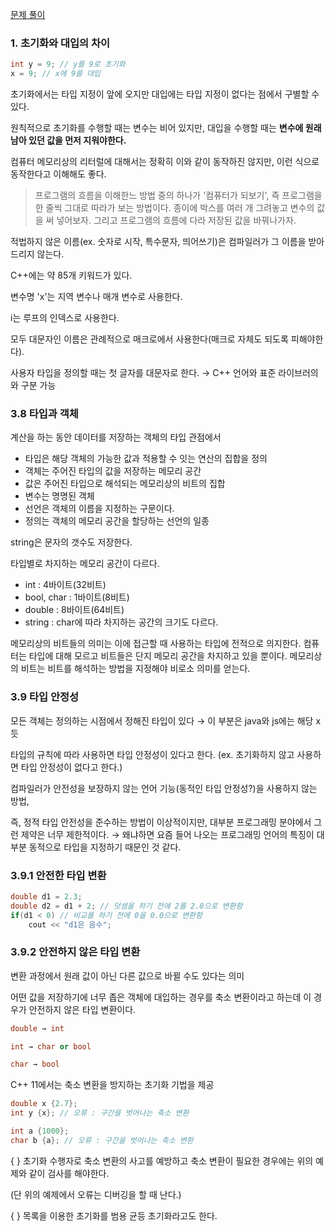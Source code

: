 [문제 풀이](https://www.notion.so/da8b5f885ab5465db145dc2ed8100203)

### 1. 초기화와 대입의 차이

```cpp
int y = 9; // y를 9로 초기화
x = 9; // x에 9를 대입
```

초기화에서는 타입 지정이 앞에 오지만 대입에는 타입 지정이 없다는 점에서 구별할 수 있다.

원칙적으로 초기화를 수행할 때는 변수는 비어 있지만, 대입을 수행할 때는 **변수에 원래 남아 있던 값을 먼저 지워야한다.**

컴퓨터 메모리상의 리터럴에 대해서는 정확히 이와 같이 동작하진 않지만, 이런 식으로 동작한다고 이해해도 좋다.

> 프로그램의 흐름을 이해한느 방법 중의 하나가 '컴퓨터가 되보기', 즉 프로그램을 한 줄씩 그대로 따라가 보는 방법이다. 종이에 박스를 여러 개 그려놓고 변수의 값을 써 넣어보자. 그리고 프로그램의 흐름에 다라 저장된 값을 바꿔나가자.

적법하지 않은 이름(ex. 숫자로 시작, 특수문자, 띄어쓰기)은 컴파일러가 그 이름을 받아드리지 않는다.

C++에는 약 85개 키워드가 있다.

변수명 'x'는 지역 변수나 매개 변수로 사용한다.

i는 루프의 인덱스로 사용한다.

모두 대문자인 이름은 관례적으로 매크로에서 사용한다(매크로 자체도 되도록 피해야한다).

사용자 타입을 정의할 때는 첫 글자를 대문자로 한다. → C++ 언어와 표준 라이브러의와 구분 가능

### 3.8 타입과 객체

계산을 하는 동안 데이터를 저장하는 객체의 타입 관점에서

- 타입은 해당 객체의 가능한 값과 적용할 수 잇는 연산의 집합을 정의
- 객체는 주어진 타입의 값을 저장하는 메모리 공간
- 값은 주어진 타입으로 해석되는 메모리상의 비트의 집합
- 변수는 명명된 객체
- 선언은 객체의 이름을 지정하는 구문이다.
- 정의는 객체의 메모리 공간을 할당하는 선언의 일종

string은 문자의 갯수도 저장한다.

타입별로 차지하는 메모리 공간이 다르다.

- int : 4바이트(32비트)
- bool, char : 1바이트(8비트)
- double : 8바이트(64비트)
- string : char에 따라 차지하는 공간의 크기도 다르다.

메모리상의 비트들의 의미는 이에 접근할 때 사용하는 타입에 전적으로 의지한다. 컴퓨터는 타입에 대해 모르고 비트들은 단지 메모리 공간을 차지하고 있을 뿐이다. 메모리상의 비트는 비트를 해석하는 방법을 지정해야 비로소 의미를 얻는다.

### 3.9 타입 안정성

모든 객체는 정의하는 시점에서 정해진 타입이 있다 → 이 부분은 java와 js에는 해당 x듯

타입의 규칙에 따라 사용하면 타입 안정성이 있다고 한다. (ex. 초기화하지 않고 사용하면 타입 안정성이 없다고 한다.)

컴파일러가 안전성을 보장하지 않는 언어 기능(동적인 타입 안정성?)을 사용하지 않는 방법, 

즉, 정적 타입 안전성을 준수하는 방법이 이상적이지만, 대부분 프로그래밍 분야에서 그런 제약은 너무 제한적이다. → 왜냐하면 요즘 들어 나오는 프로그래밍 언어의 특징이 대부분 동적으로 타입을 지정하기 때문인 것 같다.

### 3.9.1 안전한 타입 변환

```cpp
double d1 = 2.3;
double d2 = d1 + 2; // 덧셈을 하기 전에 2를 2.0으로 변환함
if(d1 < 0) // 비교를 하기 전에 0을 0.0으로 변환함
	cout << "d1은 음수";
```

### 3.9.2 안전하지 않은 타입 변환

변환 과정에서 원래 값이 아닌 다른 값으로 바뀔 수도 있다는 의미

어떤 값을 저장하기에 너무 좁은 객체에 대입하는 경우를 축소 변환이라고 하는데 이 경우가 안전하지 않은 타입 변환이다.

```cpp
double → int 

int → char or bool

char → bool
```

C++ 11에서는 축소 변환을 방지하는 초기화 기법을 제공

```cpp
double x {2.7}; 
int y {x}; // 오류 : 구간을 벗어나는 축소 변환

int a {1000};
char b {a}; // 오류 : 구간을 벗어나는 축소 변환
```

{ } 초기화 수행자로 축소 변환의 사고를 예방하고 축소 변환이 필요한 경우에는 위의 예제와 같이 검사를 해야한다. 

(단 위의 예제에서 오류는 디버깅을 할 때 난다.)

{ } 목록을 이용한 초기화를 범용 균등 초기화라고도 한다.